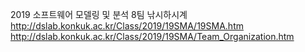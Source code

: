 2019 소프트웨어 모델링 및 분석 8팀 낚시하시계
http://dslab.konkuk.ac.kr/Class/2019/19SMA/19SMA.htm
http://dslab.konkuk.ac.kr/Class/2019/19SMA/Team_Organization.htm

